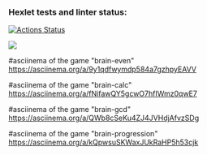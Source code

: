 ### Hexlet tests and linter status:
[![Actions Status](https://github.com/EvgeniyGlibin/python-project-49/workflows/hexlet-check/badge.svg)](https://github.com/EvgeniyGlibin/python-project-49/actions)

<a href="https://codeclimate.com/github/EvgeniyGlibin/python-project-49/maintainability"><img src="https://api.codeclimate.com/v1/badges/76bb012a6e268f814867/maintainability" /></a>

#asciinema of the game "brain-even" 
https://asciinema.org/a/9y1qdfwymdp584a7gzhpyEAVV

#asciinema of the game "brain-calc"
https://asciinema.org/a/fNifawQY5gcwO7hfIWmz0qwE7

#asciinema of the game "brain-gcd"
https://asciinema.org/a/QWb8cSeKu4ZJ4JVHdjAfvzSDg

#asciinema of the game "brain-progression"
https://asciinema.org/a/kQpwsuSKWaxJUkRaHP5h53cjk
